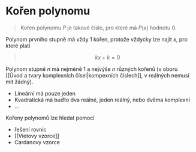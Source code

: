 # Kořen polynomu
> Kořen polynomu $P$ je takové číslo, pro které má $P(x)$ hodnotu 0.

Polynom prvního stupně má vždy 1 kořen, protože vždycky lze najít $x$, pro které platí
> $$kx+k=0$$

Polynom stupně $n$ má nejméně 1 a nejvýše $n$ různých kořenů (v oboru [[Úvod a tvary komplexních čísel|kompexních číslech]], v reálných nemusí mít žádný).
- Lineární má pouze jeden
- Kvadratická má buďto dva reálné, jeden reálný, nebo dvěma komplexní
- ...

Kořeny polynomů lze hledat pomocí
- řešení rovnic
- [[Vietovy vzorce]]
- Cardanovy vzorce